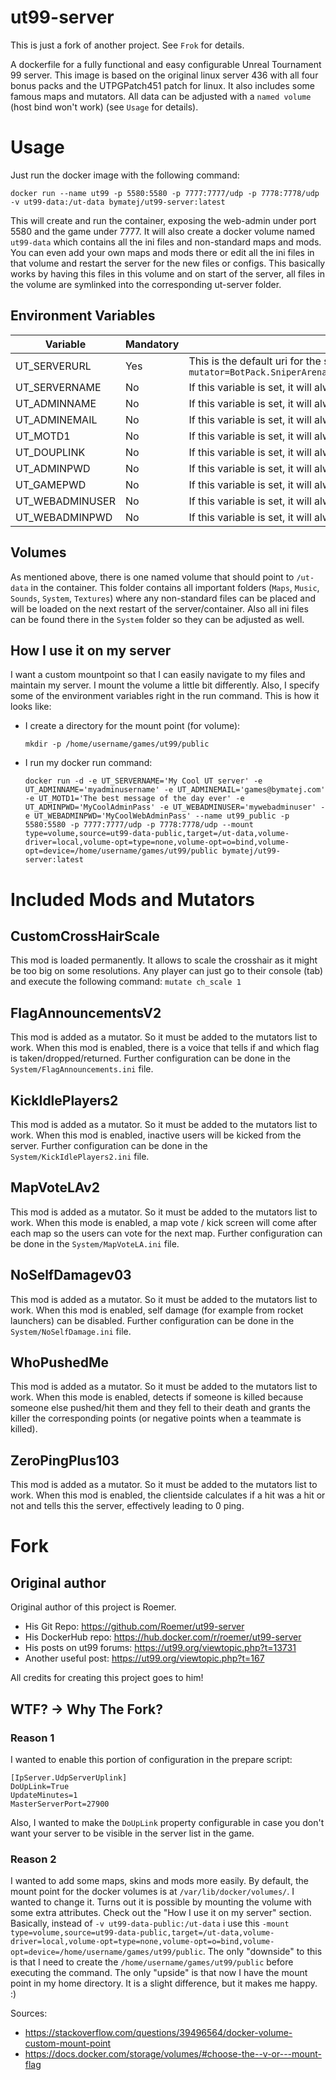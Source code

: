 # ut99-server
This is just a fork of another project. See `Frok` for details.

A dockerfile for a fully functional and easy configurable Unreal Tournament 99 server.
This image is based on the original linux server 436 with all four bonus packs and the UTPGPatch451 patch for linux.
It also includes some famous maps and mutators.
All data can be adjusted with a `named volume` (host bind won't work) (see `Usage` for details).

# Usage
Just run the docker image with the following command:
```
docker run --name ut99 -p 5580:5580 -p 7777:7777/udp -p 7778:7778/udp -v ut99-data:/ut-data bymatej/ut99-server:latest
```
This will create and run the container, exposing the web-admin under port 5580 and the game under 7777.
It will also create a docker volume named `ut99-data` which contains all the ini files and non-standard maps and mods.
You can even add your own maps and mods there or edit all the ini files in that volume and restart the server for the new files or configs.
This basically works by having this files in this volume and on start of the server, all files in the volume are symlinked into the corresponding ut-server folder.

## Environment Variables
| Variable | Mandatory | Description |
| -------- | --------- | ----------- |
| UT_SERVERURL | Yes | This is the default uri for the server startup. By default, it looks like this `CTF-Face?game=BotPack.CTFGame?mutator=BotPack.SniperArena,MapVoteLAv2.BDBMapVote,FlagAnnouncementsV2.FlagAnnouncements,ZeroPingPlus103.ZP_SniperArena,KickIdlePlayers2.KickIdlePlayers2` |
| UT_SERVERNAME | No | If this variable is set, it will always override the server name in `UnrealTournament.ini` with this on startup. |
| UT_ADMINNAME | No | If this variable is set, it will always override the admin name in `UnrealTournament.ini` with this on startup. |
| UT_ADMINEMAIL | No | If this variable is set, it will always override the admin email in `UnrealTournament.ini` with this on startup. |
| UT_MOTD1 | No | If this variable is set, it will always override the MOTD1 in `UnrealTournament.ini` with this on startup. |
| UT_DOUPLINK | No | If this variable is set, it will always override the DoUpLink in `UnrealTournament.ini` with this on startup. Default is `true`.|
| UT_ADMINPWD | No | If this variable is set, it will always override the admin password in `UnrealTournament.ini` with this on startup. |
| UT_GAMEPWD | No | If this variable is set, it will always override the game password in `UnrealTournament.ini` with this on startup. |
| UT_WEBADMINUSER | No | If this variable is set, it will always override the web admin username in `UnrealTournament.ini` with this on startup. |
| UT_WEBADMINPWD | No | If this variable is set, it will always override the web admin password in `UnrealTournament.ini` with this on startup. |

## Volumes
As mentioned above, there is one named volume that should point to `/ut-data` in the container.
This folder contains all important folders (`Maps`, `Music`, `Sounds`, `System`, `Textures`) where any non-standard files can be placed and will be loaded on the next restart of the server/container.
Also all ini files can be found there in the `System` folder so they can be adjusted as well.

## How I use it on my server
I want a custom mountpoint so that I can easily navigate to my files and maintain my server. I mount the volume a little bit differently. Also, I specify some of the environment variables right in the run command. This is how it looks like:
- I create a directory for the mount point (for volume):
  ```
  mkdir -p /home/username/games/ut99/public
  ``` 
- I run my docker run command: 
  ```
  docker run -d -e UT_SERVERNAME='My Cool UT server' -e UT_ADMINNAME='myadminusername' -e UT_ADMINEMAIL='games@bymatej.com' -e UT_MOTD1='The best message of the day ever' -e UT_ADMINPWD='MyCoolAdminPass' -e UT_WEBADMINUSER='mywebadminuser' -e UT_WEBADMINPWD='MyCoolWebAdminPass' --name ut99_public -p 5580:5580 -p 7777:7777/udp -p 7778:7778/udp --mount type=volume,source=ut99-data-public,target=/ut-data,volume-driver=local,volume-opt=type=none,volume-opt=o=bind,volume-opt=device=/home/username/games/ut99/public bymatej/ut99-server:latest
  ```


# Included Mods and Mutators

## CustomCrossHairScale
This mod is loaded permanently. It allows to scale the crosshair as it might be too big on some resolutions.
Any player can just go to their console (tab) and execute the following command:
`mutate ch_scale 1`

## FlagAnnouncementsV2
This mod is added as a mutator. So it must be added to the mutators list to work.
When this mod is enabled, there is a voice that tells if and which flag is taken/dropped/returned.
Further configuration can be done in the `System/FlagAnnouncements.ini` file.

## KickIdlePlayers2
This mod is added as a mutator. So it must be added to the mutators list to work.
When this mod is enabled, inactive users will be kicked from the server.
Further configuration can be done in the `System/KickIdlePlayers2.ini` file.

## MapVoteLAv2
This mod is added as a mutator. So it must be added to the mutators list to work.
When this mode is enabled, a map vote / kick screen will come after each map so the users can vote for the next map.
Further configuration can be done in the `System/MapVoteLA.ini` file.

## NoSelfDamagev03
This mod is added as a mutator. So it must be added to the mutators list to work.
When this mod is enabled, self damage (for example from rocket launchers) can be disabled.
Further configuration can be done in the `System/NoSelfDamage.ini` file.

## WhoPushedMe
This mod is added as a mutator. So it must be added to the mutators list to work.
When this mode is enabled, detects if someone is killed because someone else pushed/hit them and they fell to their death and grants the killer the corresponding points (or negative points when a teammate is killed).

## ZeroPingPlus103
This mod is added as a mutator. So it must be added to the mutators list to work.
When this mod is enabled, the clientside calculates if a hit was a hit or not and tells this the server, effectively leading to 0 ping.

# Fork
## Original author
Original author of this project is Roemer.
- His Git Repo: https://github.com/Roemer/ut99-server
- His DockerHub repo: https://hub.docker.com/r/roemer/ut99-server
- His posts on ut99 forums: https://ut99.org/viewtopic.php?t=13731
- Another useful post: https://ut99.org/viewtopic.php?t=167

All credits for creating this project goes to him!

## WTF? -> Why The Fork?

### Reason 1
I wanted to enable this portion of configuration in the prepare script:

    [IpServer.UdpServerUplink]
    DoUpLink=True
    UpdateMinutes=1
    MasterServerPort=27900

  Also, I wanted to make the `DoUpLink` property configurable in case you don't want your server to be visible in the server list in the game.

### Reason 2
I wanted to add some maps, skins and mods more easily. By default, the mount point for the docker volumes is at `/var/lib/docker/volumes/`. I wanted to change it. Turns out it is possible by mounting the volume with some extra attributes. Check out the "How I use it on my server" section.
Basically, instead of `-v ut99-data-public:/ut-data` i use this `-mount type=volume,source=ut99-data-public,target=/ut-data,volume-driver=local,volume-opt=type=none,volume-opt=o=bind,volume-opt=device=/home/username/games/ut99/public`. The only "downside" to this is that I need to create the `/home/username/games/ut99/public` before executing the command. The only "upside" is that now I have the mount point in my home directory.
It is a slight difference, but it makes me happy. :)

Sources: 
- https://stackoverflow.com/questions/39496564/docker-volume-custom-mount-point
- https://docs.docker.com/storage/volumes/#choose-the--v-or---mount-flag
